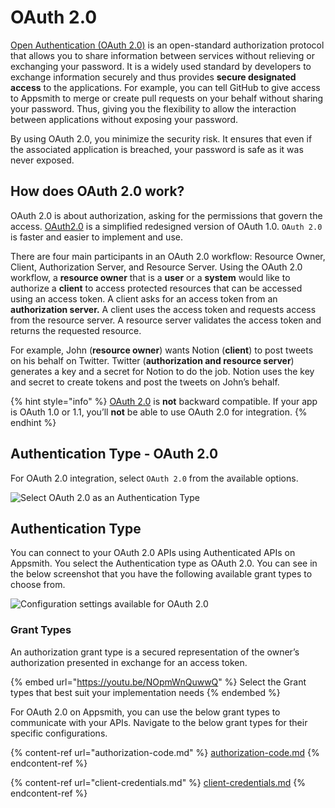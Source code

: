 # OAuth 2.0

[Open Authentication (OAuth 2.0)](https://oauth.net/2/) is an open-standard authorization protocol that allows you to share information between services without relieving or exchanging your password. It is a widely used standard by developers to exchange information securely and thus provides **secure designated access** to the applications. For example, you can tell GitHub to give access to Appsmith to merge or create pull requests on your behalf without sharing your password. Thus, giving you the flexibility to allow the interaction between applications without exposing your password.

By using OAuth 2.0, you minimize the security risk. It ensures that even if the associated application is breached, your password is safe as it was never exposed.

## How does OAuth 2.0 work?

OAuth 2.0 is about authorization, asking for the permissions that govern the access. [OAuth2.0](https://oauth.net/2/) is a simplified redesigned version of OAuth 1.0. `OAuth 2.0` is faster and easier to implement and use.

There are four main participants in an OAuth 2.0 workflow: Resource Owner, Client, Authorization Server, and Resource Server. Using the OAuth 2.0 workflow, a **resource owner** that is a **user** or a **system** would like to authorize a **client** to access protected resources that can be accessed using an access token. A client asks for an access token from an **authorization server.** A client uses the access token and requests access from the resource server. A resource server validates the access token and returns the requested resource.

For example, John (**resource owner**) wants Notion (**client**) to post tweets on his behalf on Twitter. Twitter (**authorization and resource server**) generates a key and a secret for Notion to do the job. Notion uses the key and secret to create tokens and post the tweets on John’s behalf.

{% hint style="info" %}
[OAuth 2.0](https://oauth.net/2/) is **not** backward compatible. If your app is OAuth 1.0 or 1.1, you’ll **not** be able to use OAuth 2.0 for integration.
{% endhint %}

## Authentication Type - OAuth 2.0

For OAuth 2.0 integration, select `OAuth 2.0` from the available options.

![Select OAuth 2.0 as an Authentication Type](<../../../../../.gitbook/assets/OAuth  API Integration  Authentication Type.png>)

## Authentication Type

You can connect to your OAuth 2.0 APIs using Authenticated APIs on Appsmith. You select the Authentication type as OAuth 2.0. You can see in the below screenshot that you have the following available grant types to choose from.

![Configuration settings available for OAuth 2.0](<../../../../../.gitbook/assets/OAuth  API Integration  Authentication Type  OAuth 2.0  Grant Types.png>)

### Grant Types

An authorization grant type is a secured representation of the owner’s authorization presented in exchange for an access token.

{% embed url="https://youtu.be/NOpmWnQuwwQ" %}
Select the Grant types that best suit your implementation needs
{% endembed %}

For OAuth 2.0 on Appsmith, you can use the below grant types to communicate with your APIs. Navigate to the below grant types for their specific configurations.

{% content-ref url="authorization-code.md" %}
[authorization-code.md](authorization-code.md)
{% endcontent-ref %}

{% content-ref url="client-credentials.md" %}
[client-credentials.md](client-credentials.md)
{% endcontent-ref %}
